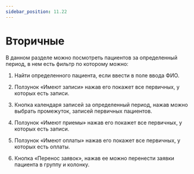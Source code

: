 ```yaml
---
sidebar_position: 11.22
---
```


# Вторичные

<!-- ![Модуль "reports_1"](assets/reports/1.png) -->


В данном разделе можно посмотреть пациентов за определенный период, в нем есть фильтр по которому можно:

1)	Найти определенного пациента, если ввести в поле ввода ФИО.
 
<!-- ![Модуль "reports_1"](assets/reports/1.png) -->

2)	Ползунок «Имеют записи» нажав его покажет все первичных, у которых есть записи.			 
 
<!-- ![Модуль "reports_1"](assets/reports/1.png) -->

3)	Кнопка календаря записей за определенный период, нажав можно выбрать промежуток, записей первичных пациентов.	
 <!-- ![Модуль "reports_1"](assets/reports/1.png) -->
 	 
4)	Ползунок «Имеют приемы» нажав его покажет все первичных, у которых есть записи.		 
 
<!-- ![Модуль "reports_1"](assets/reports/1.png) -->

5)	Ползунок «Имеют оплаты» нажав его покажет все первичных, у которых есть оплаты.
<!-- ![Модуль "reports_1"](assets/reports/1.png) -->
 		 
6)	Кнопка «Перенос заявок», нажав ее можно перенести заявки пациента в группу и колонку.

<!-- ![Модуль "reports_1"](assets/reports/1.png) -->

